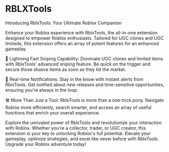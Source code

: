 # RBLXTools


Introducing RblxTools: Your Ultimate Roblox Companion

Enhance your Roblox experience with RblxTools, the all-in-one extension designed to empower Roblox enthusiasts. Tailored for UGC clones and UGC limiteds, this extension offers an array of potent features for an enhanced gameplay.

🎯 Lightning Fast Sniping Capability:
Dominate UGC clones and limited items with RblxTools' advanced sniping feature. Be quick on the trigger and secure those elusive items as soon as they hit the market.

🔔 Real-time Notifications:
Stay in the know with instant alerts from RblxTools. Get notified about new releases and time-sensitive opportunities, ensuring you're always in the loop.

🛠️ More Than Just a Tool:
RblxTools is more than a one-trick pony. Navigate Roblox more efficiently, search smarter, and access an array of useful functions that enrich your overall experience.

Explore the unrivaled power of RblxTools and revolutionize your interaction with Roblox. Whether you're a collector, trader, or UGC creator, this extension is your key to unlocking Roblox's full potential. Elevate your gameplay, optimize strategies, and excel like never before with RblxTools. Upgrade your Roblox adventure today!
